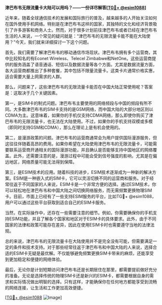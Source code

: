 **津巴布韦无限流量卡大陆可以用吗？——一份详尽解答[[TG💪+ @esim1088](https://t.me/s/esim1088)]**

近年来，随着全球通信技术的发展和国际旅行的普及，越来越多的人开始关注如何在国外使用手机网络。特别是在津巴布韦这样的国家，其独特的文化和经济背景吸引了许多游客和商务人士。然而，对于很多计划前往津巴布韦或者已经在津巴布韦生活的人来说，一个常见的疑问就是：“津巴布韦的无限流量卡能不能在大陆使用？”今天，我们就来详细探讨一下这个问题。

首先，我们需要了解津巴布韦的移动通信市场现状。津巴布韦拥有多个运营商，其中比较知名的有Econet Wireless、Telecel Zimbabwe和NetOne。这些运营商提供的服务涵盖了语音通话、短信以及数据流量等各个方面。尤其是数据流量方面，各大运营商都推出了多种套餐，其中包括不限量流量卡。这类卡片通常价格实惠，适合需要大量上网需求的人群。

那么，问题来了，这些津巴布韦的无限流量卡能否在中国大陆正常使用呢？答案是：这取决于几个关键因素。

第一，是SIM卡的制式问题。津巴布韦主要使用的网络频段与中国的频段有所不同。大多数津巴布韦的SIM卡支持的是GSM网络，而中国大陆的大部分地区则以CDMA为主。这意味着，如果你的手机仅支持CDMA网络，那么即使你购买了津巴布韦的无限流量卡，也无法在大陆使用。不过，如果你的手机支持双模或多模（即同时支持GSM和CDMA），那么在理论上是有机会使用的。

第二，是漫游政策的问题。津巴布韦的运营商通常会为用户提供国际漫游服务，但这往往伴随着高昂的费用。如果你希望在大陆使用津巴布韦的无限流量卡，可能需要联系运营商开通相关的国际漫游功能，并且确认是否能够支持中国地区的网络覆盖。此外，还需要注意的是，漫游过程中可能会受到信号强度的影响，尤其是在偏远地区，网络质量可能无法得到保障。

第三，是ESIM技术的应用。随着科技的进步，ESIM技术逐渐成为一种新的解决方案。ESIM是一种嵌入式的SIM卡，它可以灵活切换不同的运营商和服务。对于经常往返于不同国家的人来说，ESIM卡是一个非常方便的选择。通过ESIM技术，你可以轻松地在津巴布韦和中国大陆之间切换网络服务，而无需频繁更换物理SIM卡。目前，市面上已经有了一些支持ESIM服务的平台，比如TG💪+ @esim1088，用户可以通过这些平台获取到适合自己的ESIM卡服务。

当然，在实际操作中，还存在一些需要注意的细节。例如，你需要确保你的手机支持ESIM功能，并且了解各个国家和地区对于ESIM卡的具体要求。此外，由于不同国家的法律和政策可能存在差异，因此在使用ESIM卡时也需要遵守当地的法律法规。

总的来说，津巴布韦的无限流量卡在大陆使用并不是完全没有可能，但需要满足一定的条件和技术支持。对于那些经常往返于津巴布韦和中国大陆的人来说，选择合适的ESIM卡无疑是最优解。不仅能够避免频繁更换SIM卡带来的麻烦，还能享受到更加稳定和便捷的网络体验。

最后，无论你是计划短期访问津巴布韦还是长期居住在那里，都需要提前做好充分的准备。无论是选择传统的物理SIM卡还是新兴的ESIM卡，都需要根据自身的需求和实际情况做出明智的选择。只有这样，才能确保你在任何地方都能享受到流畅的网络连接，让生活和工作更加高效便捷。

[[TG💪+ @esim1088](https://t.me/s/esim1088) ![Image](https://i.postimg.cc/4NQfJmqS/Snipaste-2025-05-13-00-14-12.png)]